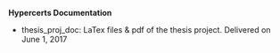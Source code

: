 **Hypercerts Documentation**

- thesis_proj_doc: LaTex files & pdf of the thesis project. Delivered on June 1, 2017
